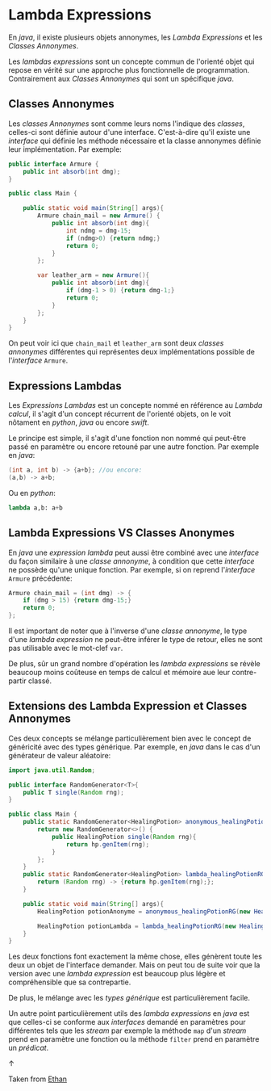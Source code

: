 # Lambda Expressions

En *java*, il existe plusieurs objets annonymes, les *Lambda Expressions* et les *Classes Annonymes*.

Les *lambdas expressions* sont un concepte commun de l'orienté objet qui repose en vérité sur une approche plus fonctionnelle de programmation. Contrairement aux *Classes Annonymes* qui sont un spécifique *java*.

## Classes Annonymes

Les *classes Annonymes* sont comme leurs noms l'indique des *classes*, celles-ci sont définie autour d'une interface. C'est-à-dire qu'il existe une *interface* qui définie les méthode nécessaire et la classe annonymes définie leur implémentation. Par exemple:

```java
public interface Armure {
    public int absorb(int dmg);
}

public class Main {

    public static void main(String[] args){
        Armure chain_mail = new Armure() {
            public int absorb(int dmg){
                int ndmg = dmg-15;
                if (ndmg>0) {return ndmg;}
                return 0;
            }
        };

        var leather_arm = new Armure(){
            public int absorb(int dmg){
                if (dmg-1 > 0) {return dmg-1;}
                return 0;
            }
        };
    }
}
```

On peut voir ici que `chain_mail` et `leather_arm` sont deux *classes annonymes* différentes qui représentes deux implémentations possible de l'*interface* `Armure`.

## Expressions Lambdas

Les *Expressions Lambdas* est un concepte nommé en référence au *Lambda calcul*, il s'agit d'un concept récurrent de l'orienté objets, on le voit nôtament en *python*, *java* ou encore *swift*.

Le principe est simple, il s'agit d'une fonction non nommé qui peut-être passé en paramètre ou encore retouné par une autre fonction.
Par exemple en *java*:

```java
(int a, int b) -> {a+b}; //ou encore:
(a,b) -> a+b;
```

Ou en *python*:

```python
lambda a,b: a+b
```

## Lambda Expressions VS Classes Anonymes

En *java* une *expression lambda* peut aussi être combiné avec une *interface* du façon similaire à une *classe annonyme*, à condition que cette *interface* ne possède qu'une unique fonction. Par exemple, si on reprend l'*interface* `Armure` précédente:

```java
Armure chain_mail = (int dmg) -> {
    if (dmg > 15) {return dmg-15;}
    return 0;
};
```

Il est important de noter que à l'inverse d'une *classe annonyme*, le type d'une *lambda expression* ne peut-être inférer le type de retour, elles ne sont pas utilisable avec le mot-clef `var`.

De plus, sûr un grand nombre d'opération les *lambda expressions* se révèle beaucoup moins coûteuse en temps de calcul et mémoire aue leur contre-partir classé.

## Extensions des Lambda Expression et Classes Annonymes

Ces deux concepts se mélange particulièrement bien avec le concept de généricité avec des types générique. Par exemple, en *java* dans le cas d'un générateur de valeur aléatoire:

```java
import java.util.Random;

public interface RandomGenerator<T>{
    public T single(Random rng);
}

public class Main {
    public static RandomGenerator<HealingPotion> anonymous_healingPotionRG(HealingPotion hp)  {
        return new RandomGenerator<>() {
            public HealingPotion single(Random rng){
                return hp.genItem(rng);
            }
        };
    }
    public static RandomGenerator<HealingPotion> lambda_healingPotionRG(HealingPotion hp){
        return (Random rng) -> {return hp.genItem(rng);};
    }

    public static void main(String[] args){
        HealingPotion potionAnonyme = anonymous_healingPotionRG(new HealingPotion()).single(gameRNG);

        HealingPotion potionLambda = lambda_healingPotionRG(new HealingPotion()).single(gameRNG);
    }
}
```

Les deux fonctions font exactement la même chose, elles génèrent toute les deux un objet de l'interface demander. Mais on peut tou de suite voir que la version avec une *lambda expression* est beaucoup plus légère et compréhensible que sa contrepartie.

De plus, le mélange avec les *types générique* est particulièrement facile.

Un autre point particulièrement utils des *lambda expressions* en *java* est que celles-ci se conforme aux *interfaces* demandé en paramètres pour différentes tels que les *stream* par exemple la méthode `map` d'un *stream* prend en paramètre une fonction ou la méthode `filter` prend en paramètre un *prédicat*.

$\uparrow$

Taken from [Ethan](https://github.com/dracoanguis/Objet-Oriente/blob/main/Preparation_Oral.md#expressions-lambdas)
